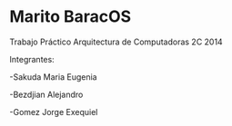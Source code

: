 # Marito BaracOS #

Trabajo Práctico Arquitectura de Computadoras 2C 2014

Integrantes:

-Sakuda Maria Eugenia

-Bezdjian Alejandro

-Gomez Jorge Exequiel
